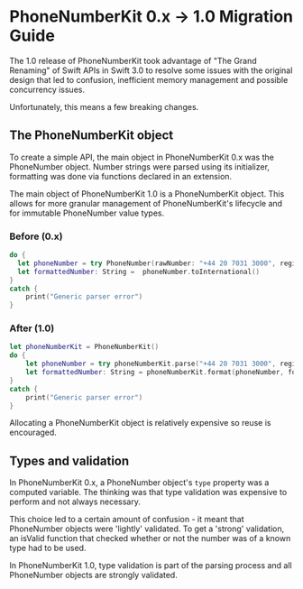 # PhoneNumberKit 0.x -> 1.0 Migration Guide

The 1.0 release of PhoneNumberKit took advantage of "The Grand Renaming" of Swift APIs in Swift 3.0 to resolve some issues with the original design that led to confusion, inefficient memory management and possible concurrency issues.

Unfortunately, this means a few breaking changes.

## The PhoneNumberKit object

To create a simple API, the main object in PhoneNumberKit 0.x was the PhoneNumber object. Number strings were parsed using its initializer, formatting was done via functions declared in an extension.

The main object of PhoneNumberKit 1.0 is a PhoneNumberKit object. This allows for more granular management of PhoneNumberKit's lifecycle and for immutable PhoneNumber value types.

### Before (0.x)
```swift
do {
  let phoneNumber = try PhoneNumber(rawNumber: "+44 20 7031 3000", region: "GB")
  let formattedNumber: String =  phoneNumber.toInternational()
}
catch {
    print("Generic parser error")
}
```

### After (1.0)
```swift
let phoneNumberKit = PhoneNumberKit()
do {
    let phoneNumber = try phoneNumberKit.parse("+44 20 7031 3000", regionCode: "GB")
    let formattedNumber: String = phoneNumberKit.format(phoneNumber, format: .international)
}
catch {
    print("Generic parser error")
}
```
Allocating a PhoneNumberKit object is relatively expensive so reuse is encouraged.  

## Types and validation

In PhoneNumberKit 0.x, a PhoneNumber object's ```type``` property was a computed variable. The thinking was that type validation was expensive to perform and not always necessary.

This choice led to a certain amount of confusion - it meant that PhoneNumber objects were 'lightly' validated. To get a 'strong' validation, an isValid function that checked whether or not the number was of a known type had to be used.

In PhoneNumberKit 1.0, type validation is part of the parsing process and all PhoneNumber objects are strongly validated. 
